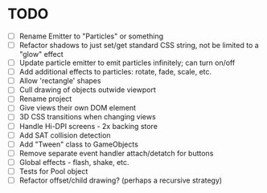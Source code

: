 # TODO

* [ ] Rename Emitter to "Particles" or something
* [ ] Refactor shadows to just set/get standard CSS string, not be limited to a "glow" effect
* [ ] Update particle emitter to emit particles infinitely; can turn on/off
* [ ] Add additional effects to particles: rotate, fade, scale, etc.
* [ ] Allow 'rectangle' shapes
* [ ] Cull drawing of objects outwide viewport
* [ ] Rename project
* [ ] Give views their own <canvas> DOM element
* [ ] 3D CSS transitions when changing views
* [ ] Handle Hi-DPI screens - 2x backing store
* [ ] Add SAT collision detection
* [ ] Add "Tween" class to GameObjects
* [ ] Remove separate event handler attach/detatch for buttons
* [ ] Global effects - flash, shake, etc.
* [ ] Tests for Pool object
* [ ] Refactor offset/child drawing? (perhaps a recursive strategy)
